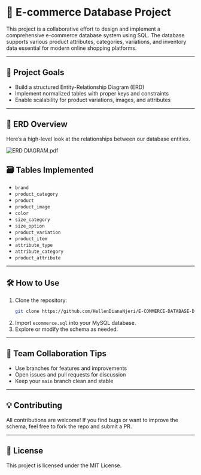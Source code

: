 # 🛒 E-commerce Database Project

This project is a collaborative effort to design and implement a comprehensive e-commerce database system using SQL. The database supports various product attributes, categories, variations, and inventory data essential for modern online shopping platforms.

---

## 📌 Project Goals
- Build a structured Entity-Relationship Diagram (ERD)
- Implement normalized tables with proper keys and constraints
- Enable scalability for product variations, images, and attributes

---

## 🧠 ERD Overview
Here’s a high-level look at the relationships between our database entities.

![ERD DIAGRAM.pdf](ecommerce_erd)


## 🗃️ Tables Implemented
- `brand`
- `product_category`
- `product`
- `product_image`
- `color`
- `size_category`
- `size_option`
- `product_variation`
- `product_item`
- `attribute_type`
- `attribute_category`
- `product_attribute`

---

## 🛠️ How to Use
1. Clone the repository:
   ```bash
   git clone https://github.com/HellenDianaNjeri/E-COMMERCE-DATABASE-DESIGN.git
   ```
2. Import `ecommerce.sql` into your MySQL database.
3. Explore or modify the schema as needed.

---

## 🤝 Team Collaboration Tips
- Use branches for features and improvements
- Open issues and pull requests for discussion
- Keep your `main` branch clean and stable

---

## 💡 Contributing
All contributions are welcome! If you find bugs or want to improve the schema, feel free to fork the repo and submit a PR.

---

## 📄 License
This project is licensed under the MIT License.
